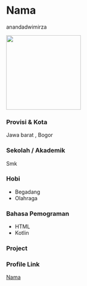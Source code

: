 # Nama
anandadwimirza

<img src="https://static.wikia.nocookie.net/finalfantasy/images/2/27/Midgar-construction.jpg/revision/latest/scale-to-width-down/720?cb=20200417015840" width="200" height="200" align="center"/>

### Provisi & Kota

Jawa barat , Bogor

### Sekolah / Akademik
Smk

### Hobi

- Begadang
- Olahraga


### Bahasa Pemograman 

- HTML
- Kotlin

### Project



### Profile Link

[Nama](https://github.com/Anandadwimirza)
